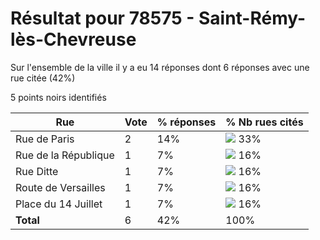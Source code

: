 # Résultat pour 78575 - Saint-Rémy-lès-Chevreuse

Sur l'ensemble de la ville il y a eu 14 réponses dont 6 réponses avec une rue citée (42%)

5 points noirs identifiés

| Rue | Vote | % réponses | % Nb rues cités|
|-----|------|------------|----------------|
| Rue de Paris | 2 | 14% | <img src="../../img/bar_33.gif" />&nbsp;33%|
| Rue de la République | 1 | 7% | <img src="../../img/bar_16.gif" />&nbsp;16%|
| Rue Ditte | 1 | 7% | <img src="../../img/bar_16.gif" />&nbsp;16%|
| Route de Versailles | 1 | 7% | <img src="../../img/bar_16.gif" />&nbsp;16%|
| Place du 14 Juillet | 1 | 7% | <img src="../../img/bar_16.gif" />&nbsp;16%|
| **Total** | 6 | 42% | 100%|
